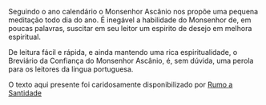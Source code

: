 Seguindo o ano calendário o Monsenhor Ascânio nos propõe uma pequena meditação todo dia do ano. É inegável a habilidade do Monsenhor de, em poucas palavras, suscitar em seu leitor um espirito de desejo em melhora espiritual. 

De leitura fácil e rápida, e ainda mantendo uma rica espiritualidade, o Breviário da Confiança do Monsenhor Ascânio, é, sem dúvida, uma perola para os leitores da lingua portuguesa.

O texto aqui presente foi caridosamente disponibilizado por [Rumo a Santidade](https://rumoasantidade.com.br/livro-breviario-confianca/)